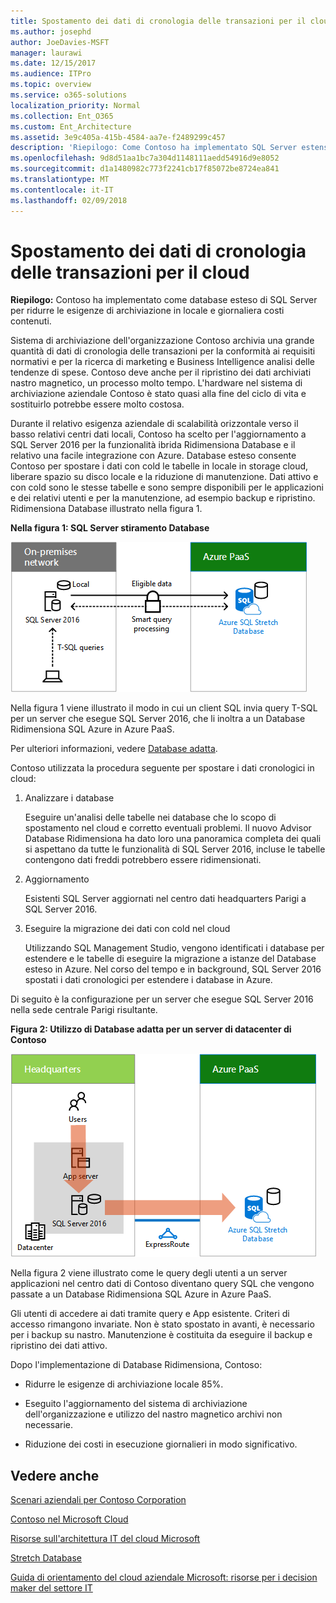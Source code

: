```yaml
---
title: Spostamento dei dati di cronologia delle transazioni per il cloud
ms.author: josephd
author: JoeDavies-MSFT
manager: laurawi
ms.date: 12/15/2017
ms.audience: ITPro
ms.topic: overview
ms.service: o365-solutions
localization_priority: Normal
ms.collection: Ent_O365
ms.custom: Ent_Architecture
ms.assetid: 3e9c405a-415b-4584-aa7e-f2489299c457
description: 'Riepilogo: Come Contoso ha implementato SQL Server estensione del database per ridurre le esigenze di archiviazione in locale e giornaliera in esecuzione i costi.'
ms.openlocfilehash: 9d8d51aa1bc7a304d1148111aedd54916d9e8052
ms.sourcegitcommit: d1a1480982c773f2241cb17f85072be8724ea841
ms.translationtype: MT
ms.contentlocale: it-IT
ms.lasthandoff: 02/09/2018
---
```

# <a name="moving-historical-transaction-data-to-the-cloud"></a>Spostamento dei dati di cronologia delle transazioni per il cloud

 **Riepilogo:** Contoso ha implementato come database esteso di SQL Server per ridurre le esigenze di archiviazione in locale e giornaliera costi contenuti.
  
Sistema di archiviazione dell'organizzazione Contoso archivia una grande quantità di dati di cronologia delle transazioni per la conformità ai requisiti normativi e per la ricerca di marketing e Business Intelligence analisi delle tendenze di spese. Contoso deve anche per il ripristino dei dati archiviati nastro magnetico, un processo molto tempo. L'hardware nel sistema di archiviazione aziendale Contoso è stato quasi alla fine del ciclo di vita e sostituirlo potrebbe essere molto costosa. 
  
Durante il relativo esigenza aziendale di scalabilità orizzontale verso il basso relativi centri dati locali, Contoso ha scelto per l'aggiornamento a SQL Server 2016 per la funzionalità ibrida Ridimensiona Database e il relativo una facile integrazione con Azure. Database esteso consente Contoso per spostare i dati con cold le tabelle in locale in storage cloud, liberare spazio su disco locale e la riduzione di manutenzione. Dati attivo e con cold sono le stesse tabelle e sono sempre disponibili per le applicazioni e dei relativi utenti e per la manutenzione, ad esempio backup e ripristino. Ridimensiona Database illustrato nella figura 1.
  
**Nella figura 1: SQL Server stiramento Database**

![Estensione database di SQL Server come soluzione di dati ibrida](images/Contoso_Poster/StretchDB01.png)
  
Nella figura 1 viene illustrato il modo in cui un client SQL invia query T-SQL per un server che esegue SQL Server 2016, che li inoltra a un Database Ridimensiona SQL Azure in Azure PaaS.
  
Per ulteriori informazioni, vedere [Database adatta](https://msdn.microsoft.com/library/dn935011.aspx).
  
Contoso utilizzata la procedura seguente per spostare i dati cronologici in cloud:
  
1. Analizzare i database
    
    Eseguire un'analisi delle tabelle nei database che lo scopo di spostamento nel cloud e corretto eventuali problemi. Il nuovo Advisor Database Ridimensiona ha dato loro una panoramica completa dei quali si aspettano da tutte le funzionalità di SQL Server 2016, incluse le tabelle contengono dati freddi potrebbero essere ridimensionati.
    
2. Aggiornamento
    
    Esistenti SQL Server aggiornati nel centro dati headquarters Parigi a SQL Server 2016.
    
3. Eseguire la migrazione dei dati con cold nel cloud
    
    Utilizzando SQL Management Studio, vengono identificati i database per estendere e le tabelle di eseguire la migrazione a istanze del Database esteso in Azure. Nel corso del tempo e in background, SQL Server 2016 spostati i dati cronologici per estendere i database in Azure.
    
Di seguito è la configurazione per un server che esegue SQL Server 2016 nella sede centrale Parigi risultante.
  
**Figura 2: Utilizzo di Database adatta per un server di datacenter di Contoso**

![Configurazione di Contoso dell'Estensione database di SQL Server per un singolo computer che esegue SQL Server](images/Contoso_Poster/StretchDB02.png)

  
Nella figura 2 viene illustrato come le query degli utenti a un server applicazioni nel centro dati di Contoso diventano query SQL che vengono passate a un Database Ridimensiona SQL Azure in Azure PaaS.
  
Gli utenti di accedere ai dati tramite query e App esistente. Criteri di accesso rimangono invariate. Non è stato spostato in avanti, è necessario per i backup su nastro. Manutenzione è costituita da eseguire il backup e ripristino dei dati attivo.
  
Dopo l'implementazione di Database Ridimensiona, Contoso:
  
- Ridurre le esigenze di archiviazione locale 85%.
    
- Eseguito l'aggiornamento del sistema di archiviazione dell'organizzazione e utilizzo del nastro magnetico archivi non necessarie.
    
- Riduzione dei costi in esecuzione giornalieri in modo significativo.
    
## <a name="see-also"></a>Vedere anche

[Scenari aziendali per Contoso Corporation](enterprise-scenarios-for-the-contoso-corporation.md)
  
[Contoso nel Microsoft Cloud](contoso-in-the-microsoft-cloud.md)
  
[Risorse sull'architettura IT del cloud Microsoft](microsoft-cloud-it-architecture-resources.md)

[Stretch Database](https://msdn.microsoft.com/library/dn935011.aspx)
  
[Guida di orientamento del cloud aziendale Microsoft: risorse per i decision maker del settore IT](https://sway.com/FJ2xsyWtkJc2taRD)




